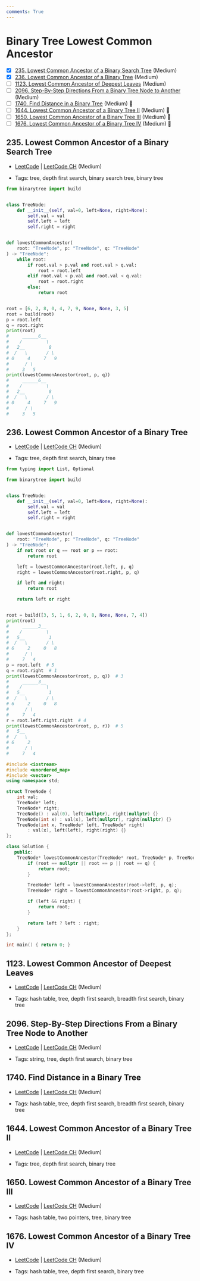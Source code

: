 ```yaml
---
comments: True
---
```


# Binary Tree Lowest Common Ancestor

- [x] [235. Lowest Common Ancestor of a Binary Search Tree](https://leetcode.cn/problems/lowest-common-ancestor-of-a-binary-search-tree/) (Medium)
- [x] [236. Lowest Common Ancestor of a Binary Tree](https://leetcode.cn/problems/lowest-common-ancestor-of-a-binary-tree/) (Medium)
- [ ] [1123. Lowest Common Ancestor of Deepest Leaves](https://leetcode.cn/problems/lowest-common-ancestor-of-deepest-leaves/) (Medium)
- [ ] [2096. Step-By-Step Directions From a Binary Tree Node to Another](https://leetcode.cn/problems/step-by-step-directions-from-a-binary-tree-node-to-another/) (Medium)
- [ ] [1740. Find Distance in a Binary Tree](https://leetcode.cn/problems/find-distance-in-a-binary-tree/) (Medium) 👑
- [ ] [1644. Lowest Common Ancestor of a Binary Tree II](https://leetcode.cn/problems/lowest-common-ancestor-of-a-binary-tree-ii/) (Medium) 👑
- [ ] [1650. Lowest Common Ancestor of a Binary Tree III](https://leetcode.cn/problems/lowest-common-ancestor-of-a-binary-tree-iii/) (Medium) 👑
- [ ] [1676. Lowest Common Ancestor of a Binary Tree IV](https://leetcode.cn/problems/lowest-common-ancestor-of-a-binary-tree-iv/) (Medium) 👑

## 235. Lowest Common Ancestor of a Binary Search Tree

-   [LeetCode](https://leetcode.com/problems/lowest-common-ancestor-of-a-binary-search-tree/) | [LeetCode CH](https://leetcode.cn/problems/lowest-common-ancestor-of-a-binary-search-tree/) (Medium)

-   Tags: tree, depth first search, binary search tree, binary tree

```python title="235. Lowest Common Ancestor of a Binary Search Tree - Python Solution"
from binarytree import build


class TreeNode:
    def __init__(self, val=0, left=None, right=None):
        self.val = val
        self.left = left
        self.right = right


def lowestCommonAncestor(
    root: "TreeNode", p: "TreeNode", q: "TreeNode"
) -> "TreeNode":
    while root:
        if root.val > p.val and root.val > q.val:
            root = root.left
        elif root.val < p.val and root.val < q.val:
            root = root.right
        else:
            return root


root = [6, 2, 8, 0, 4, 7, 9, None, None, 3, 5]
root = build(root)
p = root.left
q = root.right
print(root)
#     ______6__
#    /         \
#   2__         8
#  /   \       / \
# 0     4     7   9
#      / \
#     3   5
print(lowestCommonAncestor(root, p, q))
#     ______6__
#    /         \
#   2__         8
#  /   \       / \
# 0     4     7   9
#      / \
#     3   5

```

## 236. Lowest Common Ancestor of a Binary Tree

-   [LeetCode](https://leetcode.com/problems/lowest-common-ancestor-of-a-binary-tree/) | [LeetCode CH](https://leetcode.cn/problems/lowest-common-ancestor-of-a-binary-tree/) (Medium)

-   Tags: tree, depth first search, binary tree

```python title="236. Lowest Common Ancestor of a Binary Tree - Python Solution"
from typing import List, Optional

from binarytree import build


class TreeNode:
    def __init__(self, val=0, left=None, right=None):
        self.val = val
        self.left = left
        self.right = right


def lowestCommonAncestor(
    root: "TreeNode", p: "TreeNode", q: "TreeNode"
) -> "TreeNode":
    if not root or q == root or p == root:
        return root

    left = lowestCommonAncestor(root.left, p, q)
    right = lowestCommonAncestor(root.right, p, q)

    if left and right:
        return root

    return left or right


root = build([3, 5, 1, 6, 2, 0, 8, None, None, 7, 4])
print(root)
#     ______3__
#    /         \
#   5__         1
#  /   \       / \
# 6     2     0   8
#      / \
#     7   4
p = root.left  # 5
q = root.right  # 1
print(lowestCommonAncestor(root, p, q))  # 3
#     ______3__
#    /         \
#   5__         1
#  /   \       / \
# 6     2     0   8
#      / \
#     7   4
r = root.left.right.right  # 4
print(lowestCommonAncestor(root, p, r))  # 5
#   5__
#  /   \
# 6     2
#      / \
#     7   4

```

```cpp title="236. Lowest Common Ancestor of a Binary Tree - C++ Solution"
#include <iostream>
#include <unordered_map>
#include <vector>
using namespace std;

struct TreeNode {
    int val;
    TreeNode* left;
    TreeNode* right;
    TreeNode() : val(0), left(nullptr), right(nullptr) {}
    TreeNode(int x) : val(x), left(nullptr), right(nullptr) {}
    TreeNode(int x, TreeNode* left, TreeNode* right)
        : val(x), left(left), right(right) {}
};

class Solution {
   public:
    TreeNode* lowestCommonAncestor(TreeNode* root, TreeNode* p, TreeNode* q) {
        if (root == nullptr || root == p || root == q) {
            return root;
        }

        TreeNode* left = lowestCommonAncestor(root->left, p, q);
        TreeNode* right = lowestCommonAncestor(root->right, p, q);

        if (left && right) {
            return root;
        }

        return left ? left : right;
    }
};

int main() { return 0; }

```

## 1123. Lowest Common Ancestor of Deepest Leaves

-   [LeetCode](https://leetcode.com/problems/lowest-common-ancestor-of-deepest-leaves/) | [LeetCode CH](https://leetcode.cn/problems/lowest-common-ancestor-of-deepest-leaves/) (Medium)

-   Tags: hash table, tree, depth first search, breadth first search, binary tree

## 2096. Step-By-Step Directions From a Binary Tree Node to Another

-   [LeetCode](https://leetcode.com/problems/step-by-step-directions-from-a-binary-tree-node-to-another/) | [LeetCode CH](https://leetcode.cn/problems/step-by-step-directions-from-a-binary-tree-node-to-another/) (Medium)

-   Tags: string, tree, depth first search, binary tree

## 1740. Find Distance in a Binary Tree

-   [LeetCode](https://leetcode.com/problems/find-distance-in-a-binary-tree/) | [LeetCode CH](https://leetcode.cn/problems/find-distance-in-a-binary-tree/) (Medium)

-   Tags: hash table, tree, depth first search, breadth first search, binary tree

## 1644. Lowest Common Ancestor of a Binary Tree II

-   [LeetCode](https://leetcode.com/problems/lowest-common-ancestor-of-a-binary-tree-ii/) | [LeetCode CH](https://leetcode.cn/problems/lowest-common-ancestor-of-a-binary-tree-ii/) (Medium)

-   Tags: tree, depth first search, binary tree

## 1650. Lowest Common Ancestor of a Binary Tree III

-   [LeetCode](https://leetcode.com/problems/lowest-common-ancestor-of-a-binary-tree-iii/) | [LeetCode CH](https://leetcode.cn/problems/lowest-common-ancestor-of-a-binary-tree-iii/) (Medium)

-   Tags: hash table, two pointers, tree, binary tree

## 1676. Lowest Common Ancestor of a Binary Tree IV

-   [LeetCode](https://leetcode.com/problems/lowest-common-ancestor-of-a-binary-tree-iv/) | [LeetCode CH](https://leetcode.cn/problems/lowest-common-ancestor-of-a-binary-tree-iv/) (Medium)

-   Tags: hash table, tree, depth first search, binary tree
